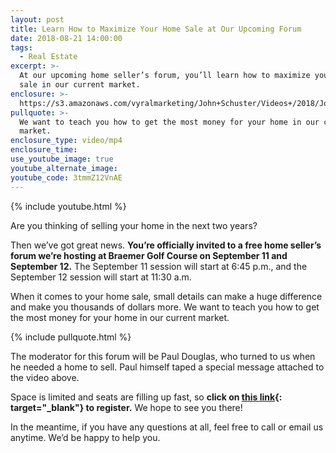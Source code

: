 ```yaml
---
layout: post
title: Learn How to Maximize Your Home Sale at Our Upcoming Forum
date: 2018-08-21 14:00:00
tags:
  - Real Estate
excerpt: >-
  At our upcoming home seller’s forum, you’ll learn how to maximize your home
  sale in our current market.
enclosure: >-
  https://s3.amazonaws.com/vyralmarketing/John+Schuster/Videos+/2018/John+Schuster+Group-+Forum.mp4
pullquote: >-
  We want to teach you how to get the most money for your home in our current
  market.
enclosure_type: video/mp4
enclosure_time:
use_youtube_image: true
youtube_alternate_image:
youtube_code: 3tmmZ12VnAE
---
```


{% include youtube.html %}

Are you thinking of selling your home in the next two years?

Then we’ve got great news. **You’re officially invited to a free home seller’s forum we’re hosting at Braemer Golf Course on September 11 and September 12.** The September 11 session will start at 6:45 p.m., and the September 12 session will start at 11:30 a.m.&nbsp;

When it comes to your home sale, small details can make a huge difference and make you thousands of dollars more. We want to teach you how to get the most money for your home in our current market.

{% include pullquote.html %}

The moderator for this forum will be Paul Douglas, who turned to us when he needed a home to sell. Paul himself taped a special message attached to the video above.&nbsp;

Space is limited and seats are filling up fast, so **click on [this link](http://www.johnschustergroup.com/home-seller-forum.php){: target="_blank"} to register.** We hope to see you there!

In the meantime, if you have any questions at all, feel free to call or email us anytime. We’d be happy to help you.&nbsp;